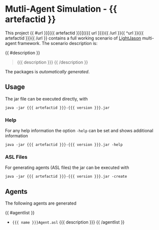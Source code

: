 # Mutli-Agent Simulation - {{ artefactid }}

This project {{ #url }}[{{{ artefactid }}}]({{{ url }}}){{ /url }}{{ ^url }}{{{ artefactid }}}{{ /url }} contains a full working scenario of [LightJason](http://lightjason.org) multi-agent framework. The scenario description is:

{{ #description }}
> {{{ description }}}
{{ /description }}

The packages is _automatically generated_.

## Usage

The jar file can be executed directly, with

```
java -jar {{{ artefactid }}}-{{{ version }}}.jar
```

### Help

For any help information the option ```-help``` can be set and shows additional information

```
java -jar {{{ artefactid }}}-{{{ version }}}.jar -help
```

### ASL Files

For generating agents (ASL files) the jar can be executed with

```
java -jar {{{ artefactid }}}-{{{ version }}}.jar -create
```

## Agents

The following agents are generated 

{{ #agentlist }}
 * ```{{{ name }}}Agent.asl``` {{{ description }}}
{{ /agentlist }}
